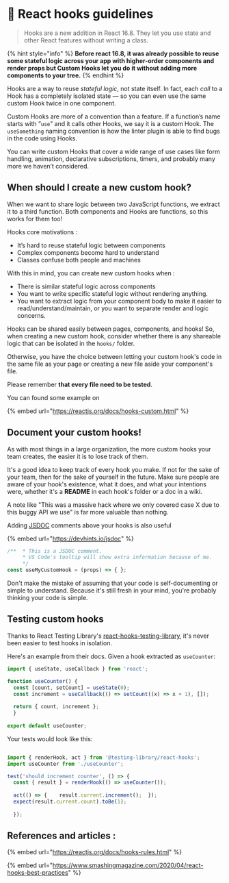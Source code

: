 # 🏁 React hooks guidelines

> Hooks are a new addition in React 16.8. They let you use state and other React features without writing a class.

{% hint style="info" %}
**Before react 16.8, it was already possible to reuse some stateful logic across your app with higher-order components and render props but Custom Hooks let you do it without adding more components to your tree.**
{% endhint %}

Hooks are a way to reuse _stateful logic_, not state itself. In fact, each _call_ to a Hook has a completely isolated state — so you can even use the same custom Hook twice in one component.

Custom Hooks are more of a convention than a feature. If a function’s name starts with ”`use`” and it calls other Hooks, we say it is a custom Hook. The `useSomething` naming convention is how the linter plugin is able to find bugs in the code using Hooks.

You can write custom Hooks that cover a wide range of use cases like form handling, animation, declarative subscriptions, timers, and probably many more we haven’t considered.

## When should I create a new custom hook?

When we want to share logic between two JavaScript functions, we extract it to a third function. Both components and Hooks are functions, so this works for them too!

Hooks core motivations :

* It’s hard to reuse stateful logic between components
* Complex components become hard to understand
* Classes confuse both people and machines

With this in mind, you can create new custom hooks when :

* There is similar stateful logic across components
* You want to write specific stateful logic without rendering anything.
* You want to extract logic from your component body to make it easier to read/understand/maintain, or you want to separate render and logic concerns.

Hooks can be shared easily between pages, components, and hooks! So, when creating a new custom hook, consider whether there is any shareable logic that can be isolated in the `hooks/` folder.

Otherwise, you have the choice between letting your custom hook's code in the same file as your page or creating a new file aside your component's file.

Please remember **that every file need to be tested**.

You can found some example on

{% embed url="https://reactjs.org/docs/hooks-custom.html" %}

## Document your custom hooks! <a href="#document-your-custom-hooks" id="document-your-custom-hooks"></a>

As with most things in a large organization, the more custom hooks your team creates, the easier it is to lose track of them.

It's a good idea to keep track of every hook you make. If not for the sake of your team, then for the sake of yourself in the future. Make sure people are aware of your hook's existence, what it does, and what your intentions were, whether it's a **README** in each hook's folder or a doc in a wiki.

A note like "This was a massive hack where we only covered case X due to this buggy API we use" is far more valuable than nothing.

Adding [JSDOC](https://jsdoc.app/about-getting-started.html) comments above your hooks is also useful&#x20;

{% embed url="https://devhints.io/jsdoc" %}

```jsx
/**  * This is a JSDOC comment. 
     * VS Code's tooltip will show extra information because of me. 
     */
const useMyCustomHook = (props) => { };
```

Don't make the mistake of assuming that your code is self-documenting or simple to understand. Because it's still fresh in your mind, you're probably thinking your code is simple.

## Testing custom hooks <a href="#testing-custom-hooks" id="testing-custom-hooks"></a>

Thanks to React Testing Library's [react-hooks-testing-library](https://github.com/testing-library/react-hooks-testing-library), it's never been easier to test hooks in isolation.

Here's an example from their docs. Given a hook extracted as `useCounter`:

```jsx
import { useState, useCallback } from 'react';

function useCounter() {  
  const [count, setCount] = useState(0);
  const increment = useCallback(() => setCount((x) => x + 1), []);
  
  return { count, increment };
  }
  
export default useCounter;
```

Your tests would look like this:

```jsx

import { renderHook, act } from '@testing-library/react-hooks';
import useCounter from './useCounter';

test('should increment counter', () => {  
  const { result } = renderHook(() => useCounter());
  
  act(() => {    result.current.increment();  });
  expect(result.current.count).toBe(1);
  
  });
```

## References and articles :

{% embed url="https://reactjs.org/docs/hooks-rules.html" %}

{% embed url="https://www.smashingmagazine.com/2020/04/react-hooks-best-practices" %}
